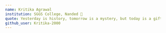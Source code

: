 ```yaml
---
name: Kritika Agrawal
institution: SGGS College, Nanded 🚩
quote: Yesterday is history, tomorrow is a mystery, but today is a gift, hence called PRESENT.
github_user: Kritika-2000
---
```

